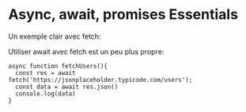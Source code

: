 # Async, await, promises Essentials

Un exemple clair avec fetch:

Utiliser await avec fetch est un peu plus propre:

    async function fetchUsers(){
      const res = await fetch('https://jsonplaceholder.typicode.com/users');
      const data = await res.json()
      console.log(data)
    }
